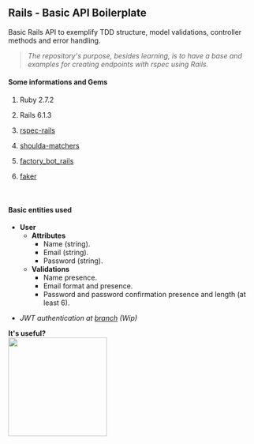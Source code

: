 ## Rails - Basic API Boilerplate

Basic Rails API to exemplify TDD structure, model validations, controller methods and error handling.

> *The repository's purpose, besides learning, is to have a base and examples for creating endpoints with rspec using Rails.*


#### Some informations and Gems

1. Ruby 2.7.2

2. Rails 6.1.3

3. [rspec-rails](https://github.com/rspec/rspec-rails)

4. [shoulda-matchers](https://github.com/thoughtbot/shoulda-matchers)

5. [factory_bot_rails](https://github.com/thoughtbot/factory_bot_rails)

6. [faker](https://github.com/faker-ruby/faker)

<br>

#### Basic entities used

- **User**
  - **Attributes**
    - Name (string).
    - Email (string).
    - Password (string).
  - **Validations**
    - Name presence.
    - Email format and presence.
    - Password and password confirmation presence and length (at least 6).

* *JWT authentication at [branch](https://github.com/dealencarmarcelo/rails-basic-api-boilerplate/tree/feat/jwt-authentication) (Wip)*


<p> <strong>It's useful?<strong><br><img src="https://media0.giphy.com/media/3o6vXNLzXdW4sbFRGo/giphy.gif?cid=ecf05e47ou51ktvj373on6qb55zmtxqp45nvy96ps2vd5zey&rid=giphy.gif" width="200" heigth="200">
</p>
